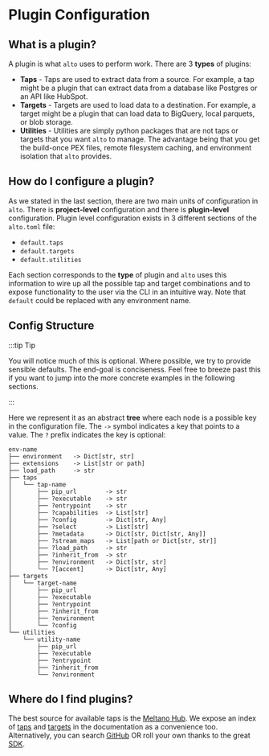 # Plugin Configuration

## What is a plugin?

A plugin is what `alto` uses to perform work. There are 3 **types** of plugins:

- **Taps** - Taps are used to extract data from a source. For example, a tap might be a plugin that can extract data from a database like Postgres or an API like HubSpot.
- **Targets** - Targets are used to load data to a destination. For example, a target might be a plugin that can load data to BigQuery, local parquets, or blob storage.
- **Utilities** - Utilities are simply python packages that are not taps or targets that you want `alto` to manage. The advantage being that you get the build-once PEX files, remote filesystem caching, and environment isolation that `alto` provides.

## How do I configure a plugin?

As we stated in the last section, there are two main units of configuration in `alto`. There is **project-level** configuration and there is **plugin-level** configuration. Plugin level configuration exists in 3 different sections of the `alto.toml` file:

- `default.taps`
- `default.targets`
- `default.utilities`

Each section corresponds to the **type** of plugin and `alto` uses this information to wire up all the possible tap and target combinations and to expose functionality to the user via the CLI in an intuitive way. Note that `default` could be replaced with any environment name.

## Config Structure

:::tip Tip

You will notice much of this is optional. Where possible, we try to provide sensible defaults. The end-goal is conciseness. Feel free to breeze past this if you want to jump into the more concrete examples in the following sections.

:::

Here we represent it as an abstract **tree** where each node is a possible key in the configuration file. The `->` symbol indicates a key that points to a value. The `?` prefix indicates the key is optional:

```
env-name
├── environment   -> Dict[str, str]
├── extensions    -> List[str or path]
├── load_path     -> str
├── taps
│   └── tap-name
│       ├── pip_url        -> str
│       ├── ?executable    -> str
│       ├── ?entrypoint    -> str
│       ├── ?capabilities  -> List[str]
│       ├── ?config        -> Dict[str, Any]
│       ├── ?select        -> List[str]
│       ├── ?metadata      -> Dict[str, Dict[str, Any]]
│       ├── ?stream_maps   -> List[path or Dict[str, str]]
│       ├── ?load_path     -> str
│       ├── ?inherit_from  -> str
│       ├── ?environment   -> Dict[str, str]
│       └── ?[accent]      -> Dict[str, Any]
├── targets
│   └── target-name
│       ├── pip_url
│       ├── ?executable
│       ├── ?entrypoint
│       ├── ?inherit_from
│       ├── ?environment
│       └── ?config
└── utilities
    └── utility-name
        ├── pip_url
        ├── ?executable
        ├── ?entrypoint
        ├── ?inherit_from
        └── ?environment
```

## Where do I find plugins?

The best source for available taps is the [Meltano Hub](https://hub.meltano.com/). We expose an index of [taps](/docs/integrations/taps) and [targets](/docs/integrations/taps) in the documentation as a convenience too. Alternatively, you can search [GitHub](https://github.com) OR roll your own thanks to the great [SDK](https://sdk.meltano.com/en/latest/).
